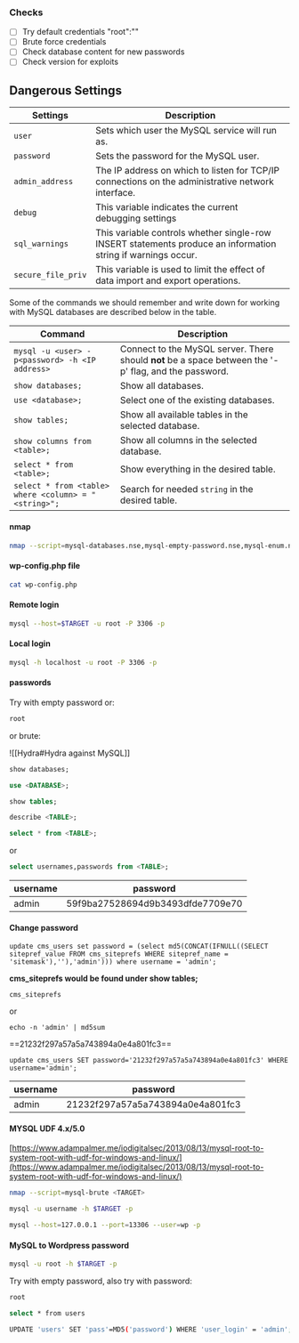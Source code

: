 ### **Checks**

- [ ] Try default credentials "root":""
- [ ] Brute force credentials
- [ ] Check database content for new passwords
- [ ] Check version for exploits

## Dangerous Settings
|**Settings**|**Description**|
|---|---|
|`user`|Sets which user the MySQL service will run as.|
|`password`|Sets the password for the MySQL user.|
|`admin_address`|The IP address on which to listen for TCP/IP connections on the administrative network interface.|
|`debug`|This variable indicates the current debugging settings|
|`sql_warnings`|This variable controls whether single-row INSERT statements produce an information string if warnings occur.|
|`secure_file_priv`|This variable is used to limit the effect of data import and export operations.
Some of the commands we should remember and write down for working with MySQL databases are described below in the table.

| **Command**                                          | **Description**                                                                                       |
| ---------------------------------------------------- | ----------------------------------------------------------------------------------------------------- |
| `mysql -u <user> -p<password> -h <IP address>`       | Connect to the MySQL server. There should **not** be a space between the '-p' flag, and the password. |
| `show databases;`                                    | Show all databases.                                                                                   |
| `use <database>;`                                    | Select one of the existing databases.                                                                 |
| `show tables;`                                       | Show all available tables in the selected database.                                                   |
| `show columns from <table>;`                         | Show all columns in the selected database.                                                            |
| `select * from <table>;`                             | Show everything in the desired table.                                                                 |
| `select * from <table> where <column> = "<string>";` | Search for needed `string` in the desired table.                                                      |
#### nmap
```bash - kali
nmap --script=mysql-databases.nse,mysql-empty-password.nse,mysql-enum.nse,mysql-info.nse,mysql-variables.nse,mysql-vuln-cve2012-2122.nse $TARGET -p 3306
```

#### wp-config.php file
```bash - kali
cat wp-config.php
```

#### Remote login
```bash - kali
mysql --host=$TARGET -u root -P 3306 -p
```

#### Local login
```bash - kali
mysql -h localhost -u root -P 3306 -p
```

#### passwords
Try with empty password or:

```bash - kali
root
```

or brute:

![[Hydra#Hydra against MySQL]]

```SQL
show databases;
```

```SQL
use <DATABASE>;
```

```SQL
show tables;
```

```SQL
describe <TABLE>;
```

```SQL
select * from <TABLE>;
```

or

```SQL
select usernames,passwords from <TABLE>;
```

| username | password |
| --- | --- |
| admin | 59f9ba27528694d9b3493dfde7709e70 |



#### Change password
```
update cms_users set password = (select md5(CONCAT(IFNULL((SELECT sitepref_value FROM cms_siteprefs WHERE sitepref_name = 'sitemask'),''),'admin'))) where username = 'admin';
```

**cms_siteprefs would be found under show tables;**

`cms_siteprefs`

or

```
echo -n 'admin' | md5sum
```

==21232f297a57a5a743894a0e4a801fc3==

```
update cms_users SET password='21232f297a57a5a743894a0e4a801fc3' WHERE username='admin';
```


| username | password |
| --- | --- |
| admin | 21232f297a57a5a743894a0e4a801fc3 |

#### MYSQL UDF 4.x/5.0
[https://www.adampalmer.me/iodigitalsec/2013/08/13/mysql-root-to-system-root-with-udf-for-windows-and-linux/](https://www.adampalmer.me/iodigitalsec/2013/08/13/mysql-root-to-system-root-with-udf-for-windows-and-linux/)

```bash - kali
nmap --script=mysql-brute <TARGET>
```

```bash - kali
mysql -u username -h $TARGET -p
```

```bash - kali
mysql --host=127.0.0.1 --port=13306 --user=wp -p
```

#### MySQL to Wordpress password

```bash - kali
mysql -u root -h $TARGET -p
```

Try with empty password, also try with password:

```bash - kali
root
```

```bash - kali
select * from users
```

```bash - kali
UPDATE 'users' SET 'pass'=MD5('password') WHERE 'user_login' = 'admin';
```
